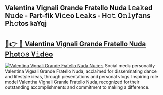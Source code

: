 ## Valentina Vignali Grande Fratello Nuda L𝚎a𝚔ed N𝚞𝚍e - Part-fik Vi𝚍𝚎o L𝚎a𝚔s - H𝚘𝚝 O𝚗𝚕yf𝚊ns P𝚑𝚘tos kaYqj

# <h2><a href="http://kfa05f.oniu.top/?m=Valentina+Vignali+Grande+Fratello+Nuda">🔗👉 🔴 Valentina Vignali Grande Fratello Nuda P𝚑ot𝚘𝚜 V𝚒d𝚎o</a></h2>

[![Valentina Vignali Grande Fratello Nuda Nu𝚍e𝚜](https://i.imgur.com/0qMVB7G.gif)](http://kfa05f.oniu.top/?m=Valentina+Vignali+Grande+Fratello+Nuda)
Social media personality Valentina Vignali Grande Fratello Nuda, acclaimed for disseminating dance and lifestyle ideas, through presentations and personal vlogs. Inspiring role model Valentina Vignali Grande Fratello Nuda, recognized for their outstanding accomplishments and commitment to making a difference.  
